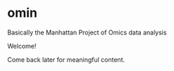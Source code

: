 # omin
Basically the Manhattan Project of Omics data analysis

Welcome! 

Come back later for meaningful content.
